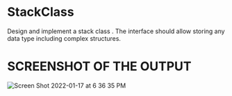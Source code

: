 # StackClass

Design and implement a stack class . The interface should allow storing any data type including complex structures. 


# SCREENSHOT OF THE OUTPUT
![Screen Shot 2022-01-17 at 6 36 35 PM](https://user-images.githubusercontent.com/47432196/149847825-a72b2119-1e05-4082-856e-81597aa2b0b1.png)
